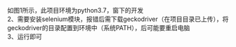 如图1所示，此项目环境为python3.7，窗下的开发  
2、需要安装selenium模块，报错后需下载geckodriver（在项目目录已上传），将geckodriver的目录配置到环境中（系统PATH），后可能要重启电脑  
3、运行即可  
